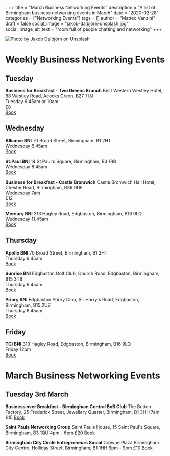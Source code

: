 +++
title = "March Business Networking Events"
description = "A list of Birmingham business networking events in March"
date = "2020-02-28"
categories = ["Networking Events"]
tags = []
author = "Matteo Vanzini"
draft = false
social_image = "jakob-dalbjorn-unsplash.jpg"
social_image_alt_text = "room full of people chatting and networking"
+++

![Photo by Jakob Dalbjörn on Unsplash](jakob-dalbjorn-unsplash.jpg)

# Weekly Business Networking Events

## Tuesday

**Business for Breakfast - Two Greens Brunch**
Best Western Westley Hotel, 88 Westley Road, Acocks Green, B27 7UJ<br>
Tuesday 6.45am or 10am<br>
£8<br>
[Book](https://bforbcloud.com/group-register.php?token=SVQyrF6yX4&lang=en)

## Wednesday 

**Alliance BNI**
70 Broad Street, Birmingham, B1 2HT<br>
Wednesday 6.45am<br>
[Book](https://bni.co.uk/en-GB/chapterdetail?chapterId=9FHyDLkIsvccnW%2FfnnSaeQ%3D%3D&name=Alliance%20BNI%20%28Birmingham%29)

**St.Paul BNI** 
14 St Paul's Square, Birmingham, B3 1RB<br>
Wednesday 6.45am<br>
[Book](https://bni.co.uk/en-GB/chapterdetail?chapterId=ihp40jiN0bxPsf%2BW5FkEMA%3D%3D&name=St.%20Pauls%20BNI%20%28Birmingham%29)

**Business for Breakfast - Castle Bromwich**
Castle Bromwich Hall Hotel, Chester Road, Birmingham, B36 9DE<br>
Wednesday 7am<br> 
£12<br>
[Book](https://bforbcloud.com/group-register.php?token=5ZjYd8JVX5&lang=en)

**Mercury BNI**
313 Hagley Road, Edgbaston, Birmingham, B16 9LQ<br>
Wednesday 11.45am<br>
[Book](https://bni.co.uk/en-GB/chapterdetail?chapterId=hxSK0JVQad%2FozhEueHDeWw%3D%3D&name=Mercury%20BNI%20%28Birmingham%29)

## Thursday 

**Apollo BNI** 
70 Broad Street, Birmingham, B1 2HT<br>
Thursday 6.45am<br> 
[Book](https://bni.co.uk/en-GB/chapterdetail?chapterId=wauM0ccLzZ9iCAqJiq1AXw%3D%3D&name=Apollo%20BNI%20%28Birmingham%29)

**Sunrise BNI**
Edgbaston Golf Club, Church Road, Edgbaston, Birmingham, B15 3TB<br>
Thursday 6.45am<br>
[Book](https://bni.co.uk/en-GB/chapterdetail?chapterId=Tq4VSCUhMshYIUToQFQ1tg%3D%3D&name=Sunrise%20BNI%20%28Birmingham%29)

**Priory BNI**
Edgbaston Priory Club, Sir Harry's Road, Edgbaston, Birmingham, B15 2UZ<br>
Thursday 6.45am<br>
[Book](https://bni.co.uk/en-GB/chapterdetail?chapterId=%2Flgcsop%2FZVcx2f7VcZS%2FaQ%3D%3D&name=Priory%20BNI%20%28Birmingham%29)

## Friday 

**TGI BNI**
313 Hagley Road, Edgbaston, Birmingham, B16 9LQ<br>
Friday 12pm<br>
[Book](https://bni.co.uk/en-GB/chapterdetail?chapterId=7Vl3%2BPDcW5AwakOfHkS%2Bdw%3D%3D&name=TGI%20BNI%20%28Birmingham%29)

# March Business Networking Events 

## Tuesday 3rd March

**Business over Breakfast - Birmingham Central BoB Club**
The Button Factory, 25 Frederick Street, Jewellery Quarter, Birmingham, B1 3HH
7am 
£15
[Book](https://www.bobclubs.com/Club/Visitor/Birmingham-Central/26190) 

**Saint Pauls Networking Group**
Saint Pauls House, 15 Saint Paul's Square, Birmingham, B3 1QU
4pm - 6pm
£20
[Book](https://www.eventbrite.co.uk/e/saint-pauls-networking-group-tickets-95584033417?aff=ebdssbdestsearch)

**Birmingham City Circle Entrepreneurs Social**
Crowne Plaza Birmingham City Centre, Holliday Street, Birmingham, B1 1HH
6pm - 9pm
£10
[Book](https://www.eventbrite.co.uk/e/birmingham-city-circle-entrepreneurs-social-tickets-93971911517?aff=ebdssbdestsearch)

